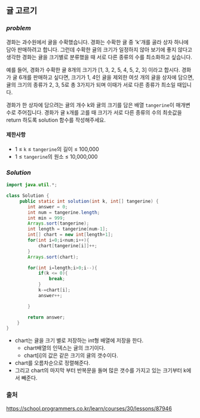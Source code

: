 ## **귤 고르기**


### ***problem***
경화는 과수원에서 귤을 수확했습니다. 경화는 수확한 귤 중 'k'개를 골라 상자 하나에 담아 판매하려고 합니다. 그런데 수확한 귤의 크기가 일정하지 않아 보기에 좋지 않다고 생각한 경화는 귤을 크기별로 분류했을 때 서로 다른 종류의 수를 최소화하고 싶습니다.

예를 들어, 경화가 수확한 귤 8개의 크기가 [1, 3, 2, 5, 4, 5, 2, 3] 이라고 합시다. 경화가 귤 6개를 판매하고 싶다면, 크기가 1, 4인 귤을 제외한 여섯 개의 귤을 상자에 담으면, 귤의 크기의 종류가 2, 3, 5로 총 3가지가 되며 이때가 서로 다른 종류가 최소일 때입니다.

경화가 한 상자에 담으려는 귤의 개수 k와 귤의 크기를 담은 배열 `tangerine`이 매개변수로 주어집니다. 경화가 귤 `k`개를 고를 때 크기가 서로 다른 종류의 수의 최솟값을 return 하도록 solution 함수를 작성해주세요.

#### **제한사항**
- 1 ≤ `k` ≤ `tangerine`의 길이 ≤ 100,000
- 1 ≤ `tangerine`의 원소 ≤ 10,000,000


### ***Solution***
``` java
import java.util.*;

class Solution {
     public static int solution(int k, int[] tangerine) {
        int answer = 0;
        int num = tangerine.length;
        int min = 999;
        Arrays.sort(tangerine);
        int length = tangerine[num-1];
        int[] chart = new int[length+1];
        for(int i=0;i<num;i++){
            chart[tangerine[i]]++;
        }
        Arrays.sort(chart);

        for(int i=length;i>0;i--){
            if(k <= 0){
                break;
            }
            k-=chart[i];
            answer++;

        }

        return answer;
    }
}
```
- chart는 귤을 크기 별로 저장하는 int형 배열에 저장을 한다.
    - chart배열의 인덱스는 귤의 크기이다.
    - chart[i]의 값은 같은 크기의 귤의 갯수이다.
- chart를 오름차순으로 정렬해준다.
- 그리고 chart의 마지막 부터 반복문을 돌며 많은 갯수를 가지고 있는 크기부터 k에서 빼준다. 

### 출처
https://school.programmers.co.kr/learn/courses/30/lessons/87946